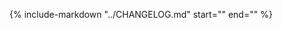{%
    include-markdown "../CHANGELOG.md"
    start="<!--intro-start-->"
    end="<!--intro-end-->"
%}